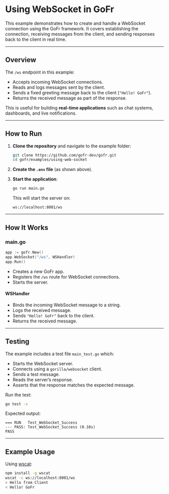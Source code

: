 # Using WebSocket in GoFr

This example demonstrates how to create and handle a WebSocket connection using the GoFr framework.
It covers establishing the connection, receiving messages from the client, and sending responses back to the client in real time.

---

## Overview

The `/ws` endpoint in this example:

* Accepts incoming WebSocket connections.
* Reads and logs messages sent by the client.
* Sends a fixed greeting message back to the client (`"Hello! GoFr"`).
* Returns the received message as part of the response.

This is useful for building **real-time applications** such as chat systems, dashboards, and live notifications.

---

## How to Run

1. **Clone the repository** and navigate to the example folder:

   ```bash
   git clone https://github.com/gofr-dev/gofr.git
   cd gofr/examples/using-web-socket
   ```

2. **Create the `.env` file** (as shown above).

3. **Start the application**:

   ```bash
   go run main.go
   ```

   This will start the server on:

   ```
   ws://localhost:8001/ws
   ```

---

## How It Works

### main.go

```go
app := gofr.New()
app.WebSocket("/ws", WSHandler)
app.Run()
```

* Creates a new GoFr app.
* Registers the `/ws` route for WebSocket connections.
* Starts the server.

#### WSHandler

* Binds the incoming WebSocket message to a string.
* Logs the received message.
* Sends `"Hello! GoFr"` back to the client.
* Returns the received message.

---

## Testing

The example includes a test file `main_test.go` which:

* Starts the WebSocket server.
* Connects using a `gorilla/websocket` client.
* Sends a test message.
* Reads the server’s response.
* Asserts that the response matches the expected message.

Run the test:

```bash
go test -v
```

Expected output:

```
=== RUN   Test_WebSocket_Success
--- PASS: Test_WebSocket_Success (0.10s)
PASS
```

---

## Example Usage

Using [wscat](https://github.com/websockets/wscat):

```bash
npm install -g wscat
wscat -c ws://localhost:8001/ws
> Hello from Client
< Hello! GoFr
```

